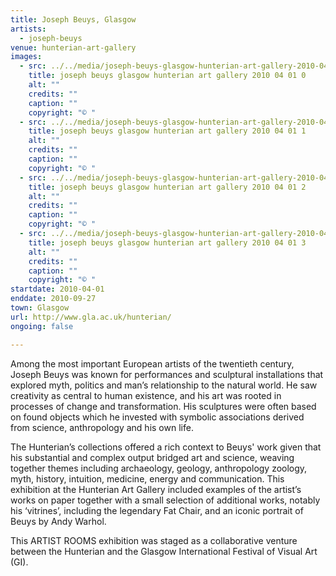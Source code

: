 ```yaml
---
title: Joseph Beuys, Glasgow
artists:
  - joseph-beuys
venue: hunterian-art-gallery
images:
  - src: ../../media/joseph-beuys-glasgow-hunterian-art-gallery-2010-04-01-0.webp
    title: joseph beuys glasgow hunterian art gallery 2010 04 01 0
    alt: ""
    credits: ""
    caption: ""
    copyright: "© "
  - src: ../../media/joseph-beuys-glasgow-hunterian-art-gallery-2010-04-01-1.webp
    title: joseph beuys glasgow hunterian art gallery 2010 04 01 1
    alt: ""
    credits: ""
    caption: ""
    copyright: "© "
  - src: ../../media/joseph-beuys-glasgow-hunterian-art-gallery-2010-04-01-2.webp
    title: joseph beuys glasgow hunterian art gallery 2010 04 01 2
    alt: ""
    credits: ""
    caption: ""
    copyright: "© "
  - src: ../../media/joseph-beuys-glasgow-hunterian-art-gallery-2010-04-01-3.webp
    title: joseph beuys glasgow hunterian art gallery 2010 04 01 3
    alt: ""
    credits: ""
    caption: ""
    copyright: "© "
startdate: 2010-04-01
enddate: 2010-09-27
town: Glasgow
url: http://www.gla.ac.uk/hunterian/
ongoing: false

---
```


Among the most important European artists of the twentieth century, Joseph Beuys was known for performances and sculptural installations that explored myth, politics and man’s relationship to the natural world. He saw creativity as central to human existence, and his art was rooted in processes of change and transformation. His sculptures were often based on found objects which he invested with symbolic associations derived from science, anthropology and his own life.

The Hunterian’s collections offered a rich context to Beuys' work given that his substantial and complex output bridged art and science, weaving together themes including archaeology, geology, anthropology zoology, myth, history, intuition, medicine, energy and communication. This exhibition at the Hunterian Art Gallery included examples of the artist’s works on paper together with a small selection of additional works, notably his ‘vitrines’, including the legendary Fat Chair, and an iconic portrait of Beuys by Andy Warhol.

This ARTIST ROOMS exhibition was staged as a collaborative venture between the Hunterian and the Glasgow International Festival of Visual Art (GI).